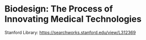 <!--

This source file is part of the Stanford Biodesign Digital Health Group organization

SPDX-FileCopyrightText: 2023 Stanford University and the project authors (see CONTRIBUTORS.md)

SPDX-License-Identifier: MIT

-->

# Biodesign: The Process of Innovating Medical Technologies

Stanford Library: https://searchworks.stanford.edu/view/L312369
